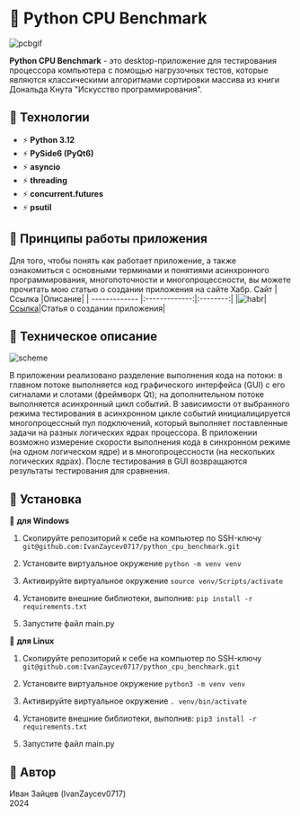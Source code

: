 # :deciduous_tree: Python CPU Benchmark

![pcbgif](https://github.com/IvanZaycev0717/python_cpu_benchmark/assets/111955306/368cfdbd-3288-456e-bd7e-8f6425e4df23)

**Python CPU Benchmark** - это desktop-приложение для тестирования процессора компьютера с помощью нагрузочных тестов, которые являются классическими алгоритмами сортировки массива из книги Дональда Кнута "Искусство программирования".

## :palm_tree: Технологии
- :zap: **Python 3.12**
- :zap: **PySide6 (PyQt6)**
- :zap: **asyncio**
- :zap: **threading**
- :zap: **concurrent.futures**
- :zap: **psutil**

## :evergreen_tree: Принципы работы приложения
Для того, чтобы понять как работает приложение, а также ознакомиться с основными терминами и понятиями асинхронного программирования, многопоточности и многопроцессности, вы можете прочитать мою статью о создании приложения на сайте Хабр.
Сайт        | Ссылка           |Описание|
| ------------- |:-------------:|:--------:|
|![habr](https://github.com/IvanZaycev0717/the_mystery_of_the_mansion/assets/111955306/772e1cac-b1e7-49c3-b87f-5f8fb2bdfbc8)|[Ссылка](https://habr.com/ru/articles/792832/)|Статья о создании приложения|

## :sunflower: Техническое описание
![scheme](https://github.com/IvanZaycev0717/python_cpu_benchmark/assets/111955306/1e3bcfb6-fc7e-4a00-95d2-adec8539507b)  

В приложении реализовано разделение выполнения кода на потоки: в главном потоке выполняется код графического интерфейса (GUI) с его сигналами и слотами (фреймворк Qt); на дополнительном потоке выполняется асинхронный цикл событий. В зависимости от выбранного режима тестирования в асинхронном цикле событий инициалицируется многопроцессный пул подключений, который выполняет поставленные задачи на разных логических ядрах процессора. В приложении возможно измерение скорости выполнения кода в синхронном режиме (на одном логическом ядре) и в многопроцессности (на нескольких логических ядрах). После тестирования в GUI возвращаются результаты тестирования для сравнения.

## :cactus: Установка
:leaves: **для Windows**

1) Скопируйте репозиторий к себе на компьютер по SSH-ключу `git@github.com:IvanZaycev0717/python_cpu_benchmark.git`

2) Установите виртуальное окружение `python -m venv venv`

3) Активируйте виртуальное окружение `source venv/Scripts/activate`

4) Установите внешние библиотеки, выполнив: `pip install -r requirements.txt`

5) Запустите файл main.py

:fallen_leaf: **для Linux**

1) Скопируйте репозиторий к себе на компьютер по SSH-ключу `git@github.com:IvanZaycev0717/python_cpu_benchmark.git`

2) Установите виртуальное окружение `python3 -m venv venv`

3) Активируйте виртуальное окружение `. venv/bin/activate`

4) Установите внешние библиотеки, выполнив: `pip3 install -r requirements.txt`

5) Запустите файл main.py

## :herb: Автор
Иван Зайцев (IvanZaycev0717)  
2024






